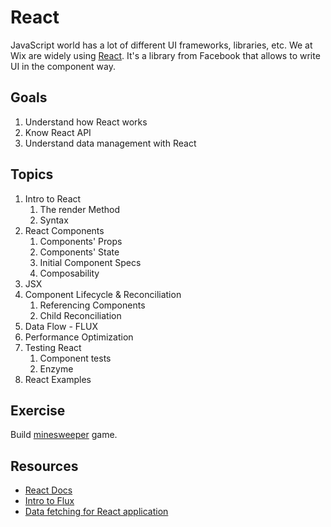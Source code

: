 # React

JavaScript world has a lot of different UI frameworks, libraries, etc. We at Wix are widely using [React](https://reactjs.org/). 
It's a library from Facebook that allows to write UI in the component way.

## Goals
1. Understand how React works
1. Know React API
1. Understand data management with React

## Topics
1. Intro to React
    1. The render Method
    1. Syntax
1. React Components
    1. Components' Props
    1. Components' State
    1. Initial Component Specs
    1. Composability
1. JSX
1. Component Lifecycle & Reconciliation
    1. Referencing Components
    1. Child Reconciliation
1. Data Flow - FLUX
1. Performance Optimization
1. Testing React
    1. Component tests
    1. Enzyme
1. React Examples

## Exercise
Build [minesweeper](http://www.freeminesweeper.org/help/minehelpinstructions.html) game.

## Resources
* [React Docs](https://reactjs.org/docs/hello-world.html)
* [Intro to Flux](https://www.youtube.com/watch?v=nYkdrAPrdcw#t=10m10s) 
* [Data fetching for React application](https://www.youtube.com/watch?v=9sc8Pyc51uU)
